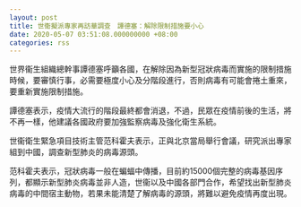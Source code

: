 ```yaml
---
layout: post
title: 世衞擬派專家再訪華調查　譚德塞：解除限制措施要小心
date: 2020-05-07 03:51:08.000000000 +08:00
categories: rss
---
```


世界衞生組織總幹事譚德塞呼籲各國，在解除因為新型冠狀病毒而實施的限制措施時候，要審慎行事，必需要極度小心及分階段進行，否則病毒有可能會捲土重來，要重新實施限制措施。

譚德塞表示，疫情大流行的階段最終都會消退，不過，民眾在疫情前後的生活，將不再一樣，他建議各國政府要加強監察病毒及強化衛生系統。

世衞衛生緊急項目技術主管范科霍夫表示，正與北京當局舉行會議，研究派出專家組到中國，調查新型肺炎的病毒源頭。

范科霍夫表示，冠狀病毒一般在蝙蝠中傳播，目前約15000個完整的病毒基因序列，都顯示新型肺炎病毒並非人造，世衞以及中國各部門合作，希望找出新型肺炎病毒的中間宿主動物，若果未能清楚了解病毒的源頭，將難以避免疫情再度出現。
